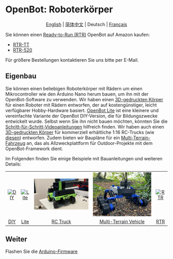 # OpenBot: Roboterkörper

<p align="center">
  <a href="README.md">English</a> |
  <a href="README.zh-CN.md">简体中文</a> |
  <span>Deutsch</span> |
  <a href="README.fr-FR.md">Français</a>
</p>

Sie können einen [Ready-to-Run (RTR)](rtr) OpenBot auf Amazon kaufen:
- [RTR-TT](https://buy.openbot.org/rtr-tt)
- [RTR-520](https://buy.openbot.org/rtr-520)

Für größere Bestellungen kontaktieren Sie uns bitte per E-Mail.

## Eigenbau

Sie können einen beliebigen Roboterkörper mit Rädern um einen Mikrocontroller wie den Arduino Nano herum bauen, um ihn mit der OpenBot-Software zu verwenden. Wir haben einen [3D-gedruckten Körper](diy) für einen Roboter mit Rädern entworfen, der auf kostengünstiger, leicht verfügbarer Hobby-Hardware basiert. [OpenBot Lite](lite) ist eine kleinere und vereinfachte Variante der OpenBot DIY-Version, die für Bildungszwecke entwickelt wurde. Selbst wenn Sie ihn nicht bauen möchten, könnten Sie die [Schritt-für-Schritt-Videoanleitungen](lite/#step-by-step-video-guides) hilfreich finden. Wir haben auch einen [3D-gedruckten Körper](rc_truck) für kommerziell erhältliche 1:16 RC-Trucks (wie [diesen](https://www.amazon.de/dp/B00M3J7DJW)) entworfen. Zudem bieten wir Baupläne für ein [Multi-Terrain-Fahrzeug](mtv) an, das als Allzweckplattform für Outdoor-Projekte mit dem OpenBot-Framework dient.

Im Folgenden finden Sie einige Beispiele mit Bauanleitungen und weiteren Details:

<table style="width:100%;border:none;text-align:center">
  <tr>
  <td>  <a href="diy">
    <img  alt="DIY" src="../docs/images/assembly.gif" />
  </a>
  </td>
  <td>
  <a href="lite">
    <img alt="Lite" src="../docs/images/openbot_lite.jpg" />
  </a>
  </td>
  <td>
  <a href="rc_truck">
    <img  alt="RC Truck" src="../docs/images/add_covers_2.JPG" />
  </a>
  </td>
  <td>
  <a href="mtv">
    <img alt="Multi-Terrain Vehicle" src="../docs/images/MTV/MTV.jpg" />
  </a>
  </td>
  <td>
  <a href="rtr">
    <img alt="RTR" src="../docs/images/rtr_tt_assembly.gif" />
  </a>
  </td>
  </tr>
  <tr>
    <td><a href="diy"> DIY </a></td>
    <td><a href="lite"> Lite </a></td>
    <td><a href="rc_truck"> RC Truck </a></td>
    <td><a href="mtv"> Multi-Terrain Vehicle </a></td>
    <td><a href="rtr"> RTR </a></td>
  </tr>
</table>

## Weiter

Flashen Sie die [Arduino-Firmware](../firmware/README.md)
